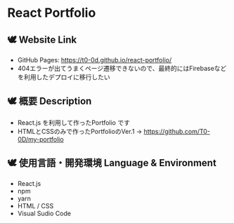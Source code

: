 # React Portfolio

## 🕊 Website Link
* GitHub Pages: https://t0-0d.github.io/react-portfolio/
* 404エラーが出てうまくページ遷移できないので、最終的にはFirebaseなどを利用したデプロイに移行したい

## 🕊 概要 Description
* React.js を利用して作ったPortfolio です
* HTMLとCSSのみで作ったPortfolioのVer.1 -> https://github.com/T0-0D/my-portfolio

## 🕊 使用言語・開発環境 Language & Environment
* React.js
* npm
* yarn
* HTML / CSS
* Visual Sudio Code
